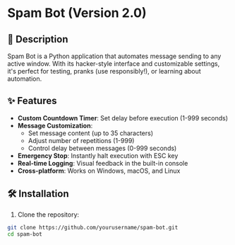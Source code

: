 # Spam Bot (Version 2.0)

## 📌 Description

Spam Bot is a Python application that automates message sending to any active window. With its hacker-style interface and customizable settings, it's perfect for testing, pranks (use responsibly!), or learning about automation.

## ✨ Features

- **Custom Countdown Timer**: Set delay before execution (1-999 seconds)
- **Message Customization**:
  - Set message content (up to 35 characters)
  - Adjust number of repetitions (1-999)
  - Control delay between messages (0-999 seconds)
- **Emergency Stop**: Instantly halt execution with ESC key
- **Real-time Logging**: Visual feedback in the built-in console
- **Cross-platform**: Works on Windows, macOS, and Linux

## 🛠️ Installation

1. Clone the repository:
```bash
git clone https://github.com/yourusername/spam-bot.git
cd spam-bot
